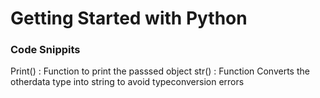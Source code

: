 # Getting Started with Python
### Code Snippits 

Print()                             :  Function to print the passsed object 
str()                               :  Function Converts the otherdata type into string to avoid typeconversion errors
